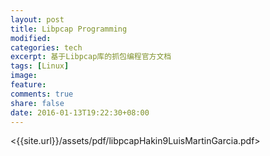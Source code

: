 ```yaml
---
layout: post
title: Libpcap Programming
modified:
categories: tech
excerpt: 基于Libpcap库的抓包编程官方文档
tags: [Linux]
image:
feature:
comments: true
share: false
date: 2016-01-13T19:22:30+08:00
---
```




<{{site.url}}/assets/pdf/libpcapHakin9LuisMartinGarcia.pdf>
